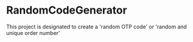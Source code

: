 # RandomCodeGenerator
This project is designated to create a 'random OTP code' or 'random and unique order number'
